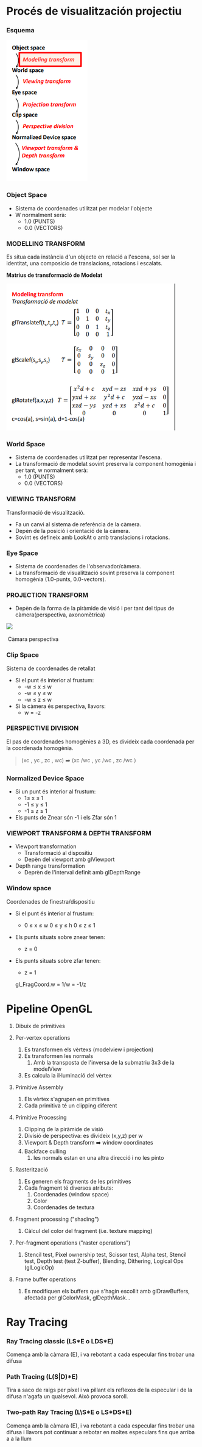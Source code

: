 # Procés de visualitzación projectiu

### Esquema 

![Screenshot from 2018-12-12 16-31-30](./Screenshot%20from%202018-12-12%2016-31-30.png)

### Object Space 

- Sistema de coordenades utilitzat per modelar l'objecte
- W normalment serà:
  - 1.0 (PUNTS)
  - 0.0 (VECTORS)

### MODELLING TRANSFORM

Es situa cada instància d'un objecte en relació a l'escena, sol ser la identitat, una composicio de translacions, rotacions i escalats. 

**Matrius de transformació de Modelat**

![Screenshot from 2018-12-12 16-30-26](./Screenshot%20from%202018-12-12%2016-30-26.png)

### World Space

- Sistema de coordenades utilitzat per representar l'escena.
- La transformació de modelat sovint preserva la component homogènia i per tant, w normalment serà:
  - 1.0 (PUNTS)
  - 0.0 (VECTORS)

### VIEWING TRANSFORM

Transformació de visualització.

- Fa un canvi al sistema de referència de la càmera. 
- Depèn de la posició i orientació de la càmera.
- Sovint es defineix amb LookAt o amb translacions i rotacions.

### Eye Space

- Sistema de coordenades de l'observador/càmera.
- La transformació de visualització sovint preserva la component homogènia (1.0-punts, 0.0-vectors).

### PROJECTION TRANSFORM

- Depèn de la forma de la piràmide de visió i per tant del tipus de càmera(perspectiva, axonomètrica)


![](http://formella.webs.uvigo.es/doc/ig02/cam.gif)

​				Càmara perspectiva

### Clip Space

Sistema de coordenades de retallat

- Si el punt és interior al frustum:
  - -w ≤ x ≤ w
  - -w ≤ y ≤ w
  - -w ≤ z ≤ w
- Si la càmera és perspectiva, llavors:
  - w = -z

### PERSPECTIVE DIVISION

El pas de coordenades homogènies a 3D, es divideix cada coordenada per la coordenada homogènia.

> (xc , yc , zc , wc) :arrow_right: (xc /wc , yc /wc , zc /wc )

### Normalized Device Space 

- Si un punt és interior al frustum: 
  - 1≤ x ≤ 1
  - -1 ≤ y ≤ 1
  - -1 ≤ z ≤ 1
- Els punts de Znear són -1 i els Zfar són 1

### VIEWPORT TRANSFORM & DEPTH TRANSFORM

- Viewport transformation
  - Transformació al dispositiu
  - Depèn del viewport amb glViewport
- Depth range transformation
  - Deprèn de l'interval definit amb glDepthRange 



### Window space

Coordenades de finestra/dispositiu

- Si el punt és interior al frustum:

  - 0 ≤ x ≤ w
    0 ≤ y ≤ h
    0 ≤ z ≤ 1

- Els punts situats sobre znear tenen:

  - z = 0

- Els punts situats sobre zfar tenen: 

  - z = 1 

  gl_FragCoord.w = 1/w = -1/z

# Pipeline OpenGL

1. Dibuix de primitives
2. Per-vertex operations
   1. Es transformen els vèrtexs (modelview i projection)
   2. Es transformen les normals
      1. Amb la transposta de l'inversa de la submatriu 3x3 de la modelView
   3. Es calcula la il·luminació del vèrtex
3. Primitive Assembly
   1. Els vèrtex s'agrupen en primitives
   2. Cada primitiva té un clipping diferent
4. Primitive Processing
   1. Clipping de la piràmide de visió
   2. Divisió de perspectiva: es divideix (x,y,z) per w
   3. Viewport & Depth transform :arrow_right: window coordinates
   4. Backface culling
      1. les normals estan en una altra direcció i no les pinto
5. Rasterització
   1. Es generen els fragments de les primitives
   2. Cada fragment té diversos atributs:
      1. Coordenades (window space)
      2. Color
      3. Coordenades de textura

6. Fragment processing ("shading")
   1. Càlcul del color del fragment (i.e. texture mapping)
7. Per-fragment operations ("raster operations")
   1. Stencil test, Pixel ownership test, Scissor test,  Alpha test, Stencil test, Depth test (test Z-buffer), Blending, Dithering, Logical Ops (glLogicOp)
8. Frame buffer operations 
   1. Es modifiquen els buffers que s'hagin escollit amb glDrawBuffers, afectada per glColorMask, glDepthMask...



# Ray Tracing

### Ray Tracing classic (LS\*E o LDS\*E)

Comença amb la càmara (E), i va rebotant a cada especular fins trobar una difusa

### Path Tracing (L(S|D)\*E)

Tira a saco de raigs per píxel i va pillant els reflexos de la especular i de la difusa n'agafa un qualsevol. Això provoca soroll.

### Two-path Ray Tracing (L\S*E o LS\*DS\*E)

Comença amb la càmara (E), i va rebotant a cada especular fins trobar una difusa i llavors pot continuar a rebotar en moltes especulars fins que arriba a a la llum
